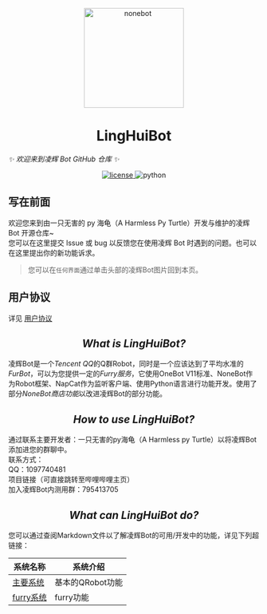 <p align="center">
  <a href="https://github.com/Harmless-Turtle/LingHuiBot"><img src="http://q.qlogo.cn/headimg_dl?dst_uin=3806419216&spec=640&img_type=jpg" width="200" height="200" alt="nonebot"></a>
</p>

<h1 align="center">LingHuiBot</h1>

_✨ 欢迎来到凌辉 Bot GitHub 仓库 ✨_

<p align="center">
  <a href="./LICENSE">
    <img src="https://img.shields.io/github/license/cscs181/QQ-Github-Bot.svg" alt="license">
  </a>
  <img src="https://img.shields.io/badge/python-3.8+-blue.svg" alt="python">
</p>

## 写在前面

欢迎您来到由一只无害的 py 海龟（A Harmless Py Turtle）开发与维护的凌辉 Bot 开源仓库~ <br>
您可以在这里提交 Issue 或 bug 以反馈您在使用凌辉 Bot 时遇到的问题。也可以在这里提出你的新功能诉求。

> 您可以在`任何界面`通过单击头部的凌辉Bot图片回到本页。

## 用户协议

详见 [用户协议](./Markdown/User_Agreement.md)

<h2 align="center"><em>What is LingHuiBot?</em></h2>
凌辉Bot是一个<em>Tencent QQ</em>的Q群Robot，同时是一个应该达到了平均水准的<em>FurBot</em>，可以为您提供一定的<em>Furry服务</em>，它使用OneBot V11标准、NoneBot作为Robot框架、NapCat作为监听客户端、使用Python语言进行功能开发。使用了部分<em>NoneBot商店功能</em>以改进凌辉Bot的部分功能。

<h2 align="center"><em>How to use LingHuiBot?</em></h2>
通过联系主要开发者：一只无害的py海龟（A Harmless py Turtle）以将凌辉Bot添加进您的群聊中。<br>
联系方式：<br>
QQ：1097740481<br>
项目链接（可直接跳转至哔哩哔哩主页）<br>
加入凌辉Bot内测用群：795413705

<h2 align="center"><em>What can LingHuiBot do?</em></h2>
您可以通过查阅Markdown文件以了解凌辉Bot的可用/开发中的功能，详见下列超链接：<br>

|系统名称|系统介绍|
|---|---|
|<a href="https://github.com/Harmless-Turtle/LingHuiBot/blob/main/Markdown/Main_System.md">主要系统</a>|基本的QRobot功能|
|<a href="https://github.com/Harmless-Turtle/LingHuiBot/blob/main/Markdown/Furry_System.md">furry系统</a>|furry功能|
